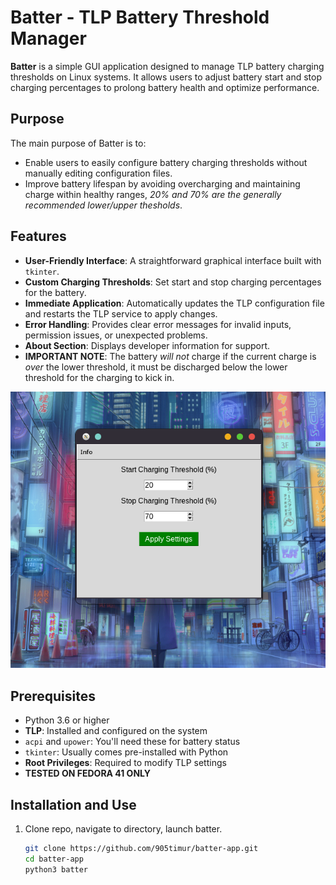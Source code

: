 # Batter - TLP Battery Threshold Manager

**Batter** is a simple GUI application designed to manage TLP battery charging thresholds on Linux systems. It allows users to adjust battery start and stop charging percentages to prolong battery health and optimize performance.

## Purpose

The main purpose of Batter is to:
- Enable users to easily configure battery charging thresholds without manually editing configuration files.
- Improve battery lifespan by avoiding overcharging and maintaining charge within healthy ranges, *20% and 70% are the generally recommended lower/upper thesholds*.

## Features

- **User-Friendly Interface**: A straightforward graphical interface built with `tkinter`.
- **Custom Charging Thresholds**: Set start and stop charging percentages for the battery.
- **Immediate Application**: Automatically updates the TLP configuration file and restarts the TLP service to apply changes.
- **Error Handling**: Provides clear error messages for invalid inputs, permission issues, or unexpected problems.
- **About Section**: Displays developer information for support.
- **IMPORTANT NOTE**: The battery *will not* charge if the current charge is *over* the lower threshold, it must be discharged below the lower threshold for the charging to kick in.

![Batter Interface](interface.png)


## Prerequisites

- Python 3.6 or higher
- **TLP**: Installed and configured on the system
- `acpi` and `upower`: You'll need these for battery status
- `tkinter`: Usually comes pre-installed with Python
- **Root Privileges**: Required to modify TLP settings
- **TESTED ON FEDORA 41 ONLY**

## Installation and Use

1. Clone repo, navigate to directory, launch batter.
   ```bash
   git clone https://github.com/905timur/batter-app.git
   cd batter-app
   python3 batter
